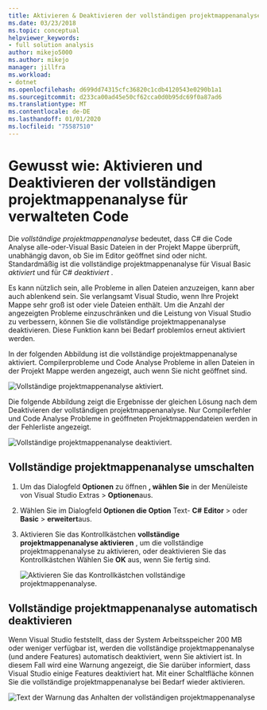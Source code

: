```yaml
---
title: Aktivieren & Deaktivieren der vollständigen projektmappenanalyse für verwalteten Code
ms.date: 03/23/2018
ms.topic: conceptual
helpviewer_keywords:
- full solution analysis
author: mikejo5000
ms.author: mikejo
manager: jillfra
ms.workload:
- dotnet
ms.openlocfilehash: d699dd74315cfc36820c1cdb4120543e0290b1a1
ms.sourcegitcommit: d233ca00ad45e50cf62cca0d0b95dc69f0a87ad6
ms.translationtype: MT
ms.contentlocale: de-DE
ms.lasthandoff: 01/01/2020
ms.locfileid: "75587510"
---
```

# <a name="how-to-enable-and-disable-full-solution-analysis-for-managed-code"></a>Gewusst wie: Aktivieren und Deaktivieren der vollständigen projektmappenanalyse für verwalteten Code

Die *vollständige projektmappenanalyse* bedeutet, dass C# die Code Analyse alle-oder-Visual Basic Dateien in der Projekt Mappe überprüft, unabhängig davon, ob Sie im Editor geöffnet sind oder nicht. Standardmäßig ist die vollständige projektmappenanalyse für Visual Basic *aktiviert* und für C# *deaktiviert* .

Es kann nützlich sein, alle Probleme in allen Dateien anzuzeigen, kann aber auch ablenkend sein. Sie verlangsamt Visual Studio, wenn Ihre Projekt Mappe sehr groß ist oder viele Dateien enthält. Um die Anzahl der angezeigten Probleme einzuschränken und die Leistung von Visual Studio zu verbessern, können Sie die vollständige projektmappenanalyse deaktivieren. Diese Funktion kann bei Bedarf problemlos erneut aktiviert werden.

In der folgenden Abbildung ist die vollständige projektmappenanalyse aktiviert. Compilerprobleme und Code Analyse Probleme in allen Dateien in der Projekt Mappe werden angezeigt, auch wenn Sie nicht geöffnet sind.

![Vollständige projektmappenanalyse aktiviert.](../code-quality/media/fsa_enabled.png)

Die folgende Abbildung zeigt die Ergebnisse der gleichen Lösung nach dem Deaktivieren der vollständigen projektmappenanalyse. Nur Compilerfehler und Code Analyse Probleme in geöffneten Projektmappendateien werden in der Fehlerliste angezeigt.

![Vollständige projektmappenanalyse deaktiviert.](../code-quality/media/fsa_disabled.png)

## <a name="toggle-full-solution-analysis"></a>Vollständige projektmappenanalyse umschalten

1. Um das Dialogfeld **Optionen** zu öffnen **, wählen Sie** in der Menüleiste von Visual Studio Extras > **Optionen**aus.

1. Wählen Sie im Dialogfeld **Optionen die Option** Text- **C#** **Editor** > oder **Basic** > **erweitert**aus.

1. Aktivieren Sie das Kontrollkästchen **vollständige projektmappenanalyse aktivieren** , um die vollständige projektmappenanalyse zu aktivieren, oder deaktivieren Sie das Kontrollkästchen Wählen Sie **OK** aus, wenn Sie fertig sind.

   ![Aktivieren Sie das Kontrollkästchen vollständige projektmappenanalyse.](../code-quality/media/options-enable-full-solution-analysis.png)

## <a name="automatically-disable-full-solution-analysis"></a>Vollständige projektmappenanalyse automatisch deaktivieren

Wenn Visual Studio feststellt, dass der System Arbeitsspeicher 200 MB oder weniger verfügbar ist, werden die vollständige projektmappenanalyse (und andere Features) automatisch deaktiviert, wenn Sie aktiviert ist. In diesem Fall wird eine Warnung angezeigt, die Sie darüber informiert, dass Visual Studio einige Features deaktiviert hat. Mit einer Schaltfläche können Sie die vollständige projektmappenanalyse bei Bedarf wieder aktivieren.

![Text der Warnung das Anhalten der vollständigen projektmappenanalyse](../code-quality/media/fsa_alert.png)

